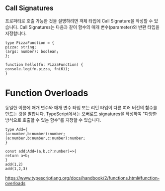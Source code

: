 ## Call Signatures

프로퍼티로 호출 가능한 것을 설명하려면 객체 타입에 Call Signature을 작성할 수 있습니다.
Call Signatures는 다음과 같이 함수의 매개 변수(parameter)와 반환 타입을 지정합니다.

```
type PizzaFunction = {
pizza: string;
(args: number): boolean;
};

function hello(fn: PizzaFunction) {
console.log(fn.pizza, fn(6));
}
```

# Function Overloads

동일한 이름에 매개 변수와 매개 변수 타입 또는 리턴 타입이 다른 여러 버전의 함수를 만드는 것을 말합니다. TypeScript에서는 오버로드 signatures을 작성하여 "다양한 방식으로 호출할 수 있는 함수"를 지정할 수 있습니다.

```
type Add={
(a:number,b:number):number;
(a:number,b:number,c:number):number;
}

const add:Add=(a,b,c?:number)=>{
return a+b;
}
add(1,2)
add(1,2,3)
```

https://www.typescriptlang.org/docs/handbook/2/functions.html#function-overloads
